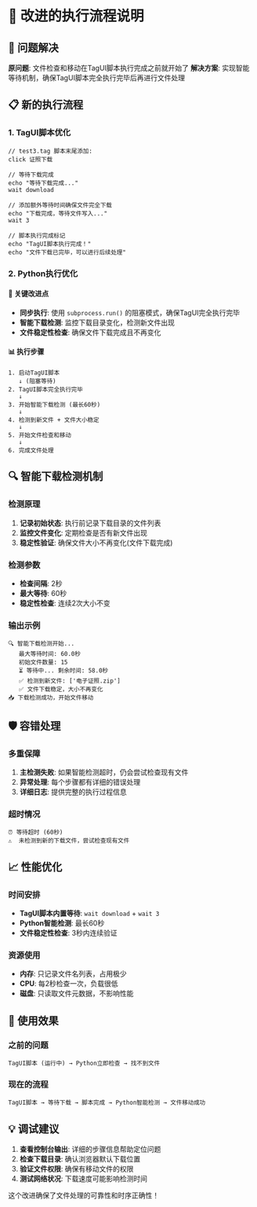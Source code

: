 # 🔄 改进的执行流程说明

## 🎯 问题解决

**原问题**: 文件检查和移动在TagUI脚本执行完成之前就开始了
**解决方案**: 实现智能等待机制，确保TagUI脚本完全执行完毕后再进行文件处理

## 📋 新的执行流程

### 1. TagUI脚本优化
```tagui
// test3.tag 脚本末尾添加:
click 证照下载

// 等待下载完成
echo "等待下载完成..."
wait download

// 添加额外等待时间确保文件完全下载
echo "下载完成，等待文件写入..."
wait 3

// 脚本执行完成标记
echo "TagUI脚本执行完成！"
echo "文件下载已完毕，可以进行后续处理"
```

### 2. Python执行优化

#### 🔧 关键改进点
- **同步执行**: 使用 `subprocess.run()` 的阻塞模式，确保TagUI完全执行完毕
- **智能下载检测**: 监控下载目录变化，检测新文件出现
- **文件稳定性检查**: 确保文件下载完成且不再变化

#### 📊 执行步骤

```
1. 启动TagUI脚本
   ↓ (阻塞等待)
2. TagUI脚本完全执行完毕
   ↓
3. 开始智能下载检测 (最长60秒)
   ↓
4. 检测到新文件 + 文件大小稳定
   ↓
5. 开始文件检查和移动
   ↓
6. 完成文件处理
```

## 🔍 智能下载检测机制

### 检测原理
1. **记录初始状态**: 执行前记录下载目录的文件列表
2. **监控文件变化**: 定期检查是否有新文件出现
3. **稳定性验证**: 确保文件大小不再变化(文件下载完成)

### 检测参数
- **检查间隔**: 2秒
- **最大等待**: 60秒
- **稳定性检查**: 连续2次大小不变

### 输出示例
```
🔍 智能下载检测开始...
   最大等待时间: 60.0秒
   初始文件数量: 15
   ⏳ 等待中... 剩余时间: 58.0秒
   ✅ 检测到新文件: ['电子证照.zip']
   ✅ 文件下载稳定，大小不再变化
📥 下载检测成功，开始文件移动
```

## 🛡️ 容错处理

### 多重保障
1. **主检测失败**: 如果智能检测超时，仍会尝试检查现有文件
2. **异常处理**: 每个步骤都有详细的错误处理
3. **详细日志**: 提供完整的执行过程信息

### 超时情况
```
⏰ 等待超时 (60秒)
⚠️  未检测到新的下载文件，尝试检查现有文件
```

## 📈 性能优化

### 时间安排
- **TagUI脚本内置等待**: `wait download` + `wait 3`
- **Python智能检测**: 最长60秒
- **文件稳定性检查**: 3秒内连续验证

### 资源使用
- **内存**: 只记录文件名列表，占用极少
- **CPU**: 每2秒检查一次，负载很低
- **磁盘**: 只读取文件元数据，不影响性能

## 🎯 使用效果

### 之前的问题
```
TagUI脚本 (运行中) → Python立即检查 → 找不到文件
```

### 现在的流程
```
TagUI脚本 → 等待下载 → 脚本完成 → Python智能检测 → 文件移动成功
```

## 💡 调试建议

1. **查看控制台输出**: 详细的步骤信息帮助定位问题
2. **检查下载目录**: 确认浏览器默认下载位置
3. **验证文件权限**: 确保有移动文件的权限
4. **测试网络状况**: 下载速度可能影响检测时间

这个改进确保了文件处理的可靠性和时序正确性！

